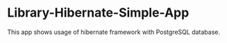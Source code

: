 # Library-Hibernate-Simple-App

This app shows usage of hibernate framework with PostgreSQL database.



